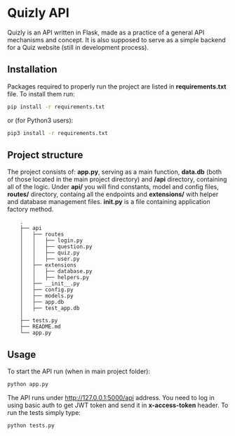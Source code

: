 
# Quizly API

Quizly is an API written in Flask, made as a practice of a general API mechanisms and concept.  It is also supposed to serve as a simple backend for a Quiz website (still in development process).

## Installation

Packages required to properly run the project are listed in **requirements.txt** file. To install them run:

```bash
pip install -r requirements.txt
```
or (for Python3 users):
```bash
pip3 install -r requirements.txt
```

## Project structure
The project consists of: **app.py**, serving as a main function, **data.db** (both of those located in the main project directory) and **/api** directory, containing all of the logic. Under **api/** you will find  constants, model and config files, **routes/** directory, containg all the endpoints and **extensions/** with helper and database management files. **__init__.py** is a file containing application factory method.
```
    .
    ├── api 
    │   ├── routes
    │   │   ├── login.py
    │   │   ├── question.py
    │ 	│   ├── quiz.py
    │ 	│   ├── user.py
    │   ├── extensions
    │   │   ├── database.py
    │   │   ├── helpers.py
    │   ├── __init__.py
    │   ├── config.py
    │   ├── models.py
    │   ├── app.db
    │   ├── test_app.db
    │
    ├── tests.py
    ├── README.md
    └── app.py  

```

## Usage
To start the API run (when in main project folder):
```python
python app.py
```
The API runs under http://127.0.0.1:5000/api address. You need to log in using basic auth to get JWT token and send it in **x-access-token** header. To run the tests simply type:
```python
python tests.py
```
